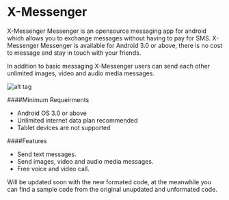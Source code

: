# X-Messenger

X-Messenger Messenger is an opensource messaging app for android which allows you to exchange messages without having to pay for SMS. X-Messenger Messenger is available for Android 3.0 or above, there is no cost to message and stay in touch with your friends.

In addition to basic messaging X-Messenger users can send each other unlimited images, video and audio media messages.


![alt tag](https://raw.githubusercontent.com/wmhameed/X-Messenger/master/word-2.png)


####Minimum Requeirments

- Android OS 3.0 or above
- Unlimited internet data plan recommended
- Tablet devices are not supported
 
####Features

- Send text messages.
- Send images, video and audio media messages.
- Free voice and video call.

Will be updated soon with the new formated code, at the meanwhile you can find a sample code from the original unupdated and unformated code.
	

